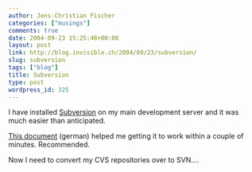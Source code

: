 ```yaml
---
author: Jens-Christian Fischer
categories: ["musings"]
comments: true
date: 2004-09-23 15:25:48+00:00
layout: post
link: http://blog.invisible.ch/2004/09/23/subversion/
slug: subversion
tags: ["blog"]
title: Subversion
type: post
wordpress_id: 325
---
```


I have installed [Subversion](http://subversion.tigris.org) on my main development server and it was much easier than anticipated.

[This document](http://www.linux-fuer-alle.de/doc_show.php?docid=230) (german) helped me getting it to work within a couple of minutes. Recommended.

Now I need to convert my CVS repositories over to SVN....
